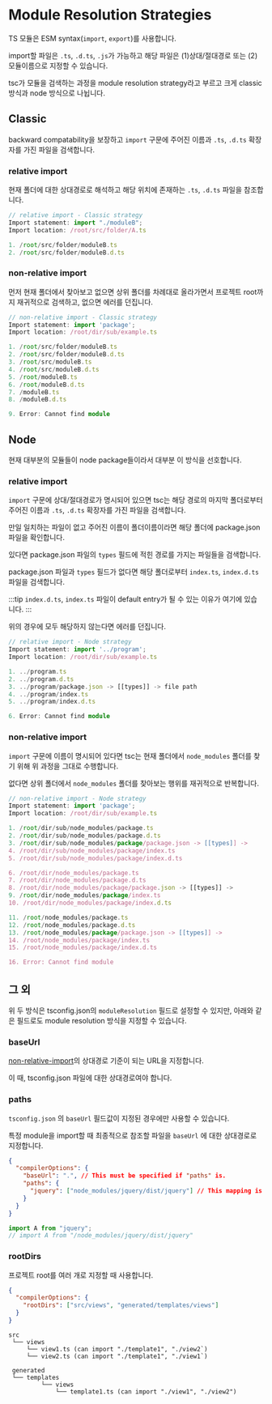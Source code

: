 # Module Resolution Strategies

TS 모듈은 ESM syntax(`import`, `export`)를 사용합니다.

import할 파일은 `.ts`, `.d.ts`, `.js`가 가능하고 해당 파일은 (1)상대/절대경로 또는 (2)모듈이름으로 지정할 수 있습니다.

tsc가 모듈을 검색하는 과정을 module resolution strategy라고 부르고 크게 classic 방식과 node 방식으로 나뉩니다.

## Classic

backward compatability을 보장하고 `import` 구문에 주어진 이름과 `.ts`, `.d.ts` 확장자를 가진 파일을 검색합니다.

### relative import

현재 폴더에 대한 상대경로로 해석하고 해당 위치에 존재하는 `.ts`, `.d.ts` 파일을 참조합니다.

```ts
// relative import - Classic strategy
Import statement: import "./moduleB";
Import location: /root/src/folder/A.ts

1. /root/src/folder/moduleB.ts
2. /root/src/folder/moduleB.d.ts
```

### non-relative import

먼저 현재 폴더에서 찾아보고 없으면 상위 폴더를 차례대로 올라가면서 프로젝트 root까지 재귀적으로 검색하고, 없으면 에러를 던집니다.

```ts
// non-relative import - Classic strategy
Import statement: import 'package';
Import location: /root/dir/sub/example.ts

1. /root/src/folder/moduleB.ts
2. /root/src/folder/moduleB.d.ts
3. /root/src/moduleB.ts
4. /root/src/moduleB.d.ts
5. /root/moduleB.ts
6. /root/moduleB.d.ts
7. /moduleB.ts
8. /moduleB.d.ts

9. Error: Cannot find module
```

## Node

현재 대부분의 모듈들이 node package들이라서 대부분 이 방식을 선호합니다.

### relative import

`import` 구문에 상대/절대경로가 명시되어 있으면 tsc는 해당 경로의 마지막 폴더로부터 주어진 이름과 `.ts`, `.d.ts` 확장자를 가진 파일을 검색합니다.

만일 일치하는 파일이 없고 주어진 이름이 폴더이름이라면 해당 폴더에 package.json 파일을 확인합니다.

있다면 package.json 파일의 `types` 필드에 적힌 경로를 가지는 파일들을 검색합니다.

package.json 파일과 `types` 필드가 없다면 해당 폴더로부터 `index.ts`, `index.d.ts` 파일을 검색합니다.

:::tip
`index.d.ts`, `index.ts` 파일이 default entry가 될 수 있는 이유가 여기에 있습니다.
:::

위의 경우에 모두 해당하지 않는다면 에러를 던집니다.

```ts
// relative import - Node strategy
Import statement: import '../program';
Import location: /root/dir/sub/example.ts

1. ../program.ts
2. ../program.d.ts
3. ../program/package.json -> [[types]] -> file path
4. ../program/index.ts
5. ../program/index.d.ts

6. Error: Cannot find module
```

### non-relative import

`import` 구문에 이름이 명시되어 있다면 tsc는 현재 폴더에서 `node_modules` 폴더를 찾기 위해 위 과정을 그대로 수행합니다.

없다면 상위 폴더에서 `node_modules` 폴더를 찾아보는 행위를 재귀적으로 반복합니다.

```ts
// non-relative import - Node strategy
Import statement: import 'package';
Import location: /root/dir/sub/example.ts

1. /root/dir/sub/node_modules/package.ts
2. /root/dir/sub/node_modules/package.d.ts
3. /root/dir/sub/node_modules/package/package.json -> [[types]] ->
4. /root/dir/sub/node_modules/package/index.ts
5. /root/dir/sub/node_modules/package/index.d.ts

6. /root/dir/node_modules/package.ts
7. /root/dir/node_modules/package.d.ts
8. /root/dir/node_modules/package/package.json -> [[types]] ->
9. /root/dir/node_modules/package/index.ts
10. /root/dir/node_modules/package/index.d.ts

11. /root/node_modules/package.ts
12. /root/node_modules/package.d.ts
13. /root/node_modules/package/package.json -> [[types]] ->
14. /root/node_modules/package/index.ts
15. /root/node_modules/package/index.d.ts

16. Error: Cannot find module
```

## 그 외

위 두 방식은 tsconfig.json의 `moduleResolution` 필드로 설정할 수 있지만, 아래와 같은 필드로도 module resolution 방식을 지정할 수 있습니다.

### baseUrl

[non-relative-import](./module_imports.md#non-relative-import)의 상대경로 기준이 되는 URL을 지정합니다.

이 때, tsconfig.json 파일에 대한 상대경로여야 합니다.

### paths

`tsconfig.json` 의 `baseUrl` 필드값이 지정된 경우에만 사용할 수 있습니다.

특정 module을 import할 때 최종적으로 참조할 파일을 `baseUrl` 에 대한 상대경로로 지정합니다.

```json
{
  "compilerOptions": {
    "baseUrl": ".", // This must be specified if "paths" is.
    "paths": {
      "jquery": ["node_modules/jquery/dist/jquery"] // This mapping is relative to "baseUrl"
    }
  }
}
```

```ts
import A from "jquery";
// import A from "/node_modules/jquery/dist/jquery"
```

### rootDirs

프로젝트 root를 여러 개로 지정할 때 사용합니다.

```json
{
  "compilerOptions": {
    "rootDirs": ["src/views", "generated/templates/views"]
  }
}
```

```text
src
 └── views
     └── view1.ts (can import "./template1", "./view2`)
     └── view2.ts (can import "./template1", "./view1`)

 generated
 └── templates
         └── views
             └── template1.ts (can import "./view1", "./view2")
```
